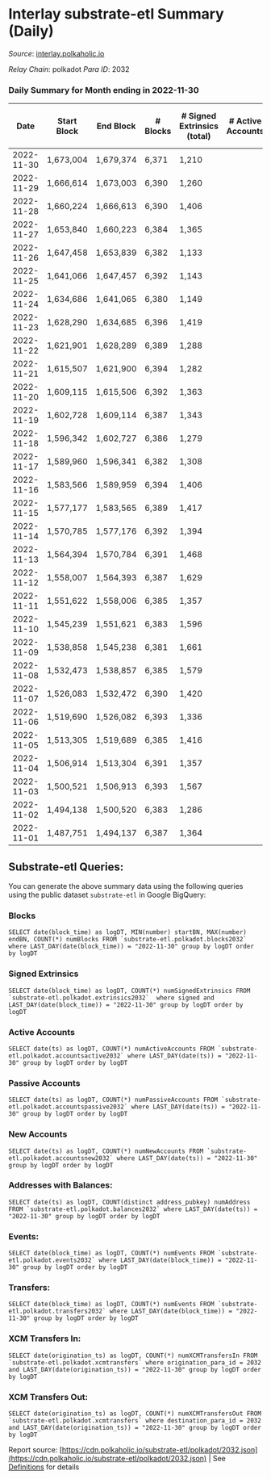 # Interlay substrate-etl Summary (Daily)

_Source_: [interlay.polkaholic.io](https://interlay.polkaholic.io)

*Relay Chain*: polkadot
*Para ID*: 2032



### Daily Summary for Month ending in 2022-11-30


| Date | Start Block | End Block | # Blocks | # Signed Extrinsics (total) | # Active Accounts | # Passive | # New | # Addresses with Balances | # Events | # Transfers | # XCM Transfers In | # XCM Transfers Out | Issues | 
| ---- | ----------- | --------- | -------- | --------------------------- | ----------------- | --------- | ----- | ------------------------- | -------- | ----------- | ------------------ | ------------------- | ------ |
| 2022-11-30 | 1,673,004 | 1,679,374 | 6,371 | 1,210 |  |  |  | 10,632 | 56,983 | 6,539 ($28,816.04) | 11 ($928.96) | 7 ($482.05) |  |
| 2022-11-29 | 1,666,614 | 1,673,003 | 6,390 | 1,260 |  |  |  | 10,628 | 57,560 | 6,596 ($37,508.47) | 24 ($3,273.15) | 13 ($772.51) |  |
| 2022-11-28 | 1,660,224 | 1,666,613 | 6,390 | 1,406 |  |  |  | 10,615 | 58,165 | 6,563 ($40,023.50) | 24 ($1,889.77) | 14 ($975.67) |  |
| 2022-11-27 | 1,653,840 | 1,660,223 | 6,384 | 1,365 |  |  |  |  | 57,908 | 6,585 ($50,319.83) | 30 ($1,856.60) | 28 ($2,295.39) |  |
| 2022-11-26 | 1,647,458 | 1,653,839 | 6,382 | 1,133 |  |  |  |  | 56,983 | 6,590 ($32,786.10) | 30 ($4,385.40) | 21 ($1,473.23) |  |
| 2022-11-25 | 1,641,066 | 1,647,457 | 6,392 | 1,143 |  |  |  | 10,596 | 56,976 | 6,561 ($17,718.56) | 17 ($734.13) | 16 ($170.77) |  |
| 2022-11-24 | 1,634,686 | 1,641,065 | 6,380 | 1,149 |  |  |  | 10,588 | 56,867 | 6,555 ($30,999.83) | 28 ($2,316.41) | 22 ($1,727.85) |  |
| 2022-11-23 | 1,628,290 | 1,634,685 | 6,396 | 1,419 |  |  |  |  | 58,270 | 6,596 ($122,177.25) | 25 ($1,765.79) | 29 ($1,138.91) |  |
| 2022-11-22 | 1,621,901 | 1,628,289 | 6,389 | 1,288 |  |  |  |  | 57,935 | 6,641 ($47,513.13) | 51 ($9,200.92) | 34 ($9,785.85) |  |
| 2022-11-21 | 1,615,507 | 1,621,900 | 6,394 | 1,282 |  |  |  |  | 57,808 | 6,654 ($46,615.36) | 30 ($2,361.21) | 34 ($1,938.30) |  |
| 2022-11-20 | 1,609,115 | 1,615,506 | 6,392 | 1,363 |  |  |  |  | 58,105 | 6,615 ($22,309.45) | 15 ($806.28) | 31 ($1,940.02) |  |
| 2022-11-19 | 1,602,728 | 1,609,114 | 6,387 | 1,343 |  |  |  |  | 57,931 | 6,577 ($46,161.71) | 18 ($13,094.29) | 16 ($690.81) |  |
| 2022-11-18 | 1,596,342 | 1,602,727 | 6,386 | 1,279 |  |  |  | 10,514 | 57,707 | 6,595 ($61,189.46) | 18 ($9,261.95) | 13 ($1,061.01) |  |
| 2022-11-17 | 1,589,960 | 1,596,341 | 6,382 | 1,308 |  |  |  | 10,501 | 57,642 | 6,566 ($21,081.76) | 20 ($1,210.72) | 21 ($5,934.25) |  |
| 2022-11-16 | 1,583,566 | 1,589,959 | 6,394 | 1,406 |  |  |  |  | 58,264 | 6,604 ($52,966.36) | 32 ($84,772.09) | 25 ($17,715.62) |  |
| 2022-11-15 | 1,577,177 | 1,583,565 | 6,389 | 1,417 |  |  |  | 10,481 | 58,372 | 6,626 ($324,635.47) | 31 ($8,685.27) | 25 ($280,442.83) |  |
| 2022-11-14 | 1,570,785 | 1,577,176 | 6,392 | 1,394 |  |  |  | 10,457 | 58,709 | 6,727 ($70,330.71) | 33 ($4,491.26) | 39 ($29,756.92) |  |
| 2022-11-13 | 1,564,394 | 1,570,784 | 6,391 | 1,468 |  |  |  | 10,404 | 59,035 | 6,769 ($159,487.73) | 44 ($6,127.77) | 30 ($2,851.89) |  |
| 2022-11-12 | 1,558,007 | 1,564,393 | 6,387 | 1,629 |  |  |  |  | 59,152 | 6,604 ($93,248.48) | 39 ($31,872.62) | 33 ($45,000.58) |  |
| 2022-11-11 | 1,551,622 | 1,558,006 | 6,385 | 1,357 |  |  |  | 10,331 | 58,282 | 6,616 ($180,405.58) | 43 ($216,996.44) | 47 ($73,087.20) |  |
| 2022-11-10 | 1,545,239 | 1,551,621 | 6,383 | 1,596 |  |  |  |  | 59,165 | 6,692 ($39,647.22) | 25 ($14,374.54) | 26 ($12,314.85) |  |
| 2022-11-09 | 1,538,858 | 1,545,238 | 6,381 | 1,661 |  |  |  | 10,304 | 59,852 | 6,851 ($318,028.63) | 45 ($28,447.48) | 47 ($5,386.40) |  |
| 2022-11-08 | 1,532,473 | 1,538,857 | 6,385 | 1,579 |  |  |  |  | 58,989 | 6,616 ($41,384.07) | 47 ($12,310.77) | 49 ($6,210.11) |  |
| 2022-11-07 | 1,526,083 | 1,532,472 | 6,390 | 1,420 |  |  |  |  | 58,672 | 6,667 ($125,966.50) | 40 ($9,780.34) | 54 ($10,199.29) |  |
| 2022-11-06 | 1,519,690 | 1,526,082 | 6,393 | 1,336 |  |  |  |  | 58,024 | 6,603 ($41,633.15) | 31 ($4,331.29) | 39 ($4,746.48) |  |
| 2022-11-05 | 1,513,305 | 1,519,689 | 6,385 | 1,416 |  |  |  |  | 58,322 | 6,590 ($30,927.41) | 30 ($2,824.80) | 27 ($2,419.89) |  |
| 2022-11-04 | 1,506,914 | 1,513,304 | 6,391 | 1,357 |  |  |  | 10,227 | 58,527 | 6,692 ($64,276.77) | 37 ($4,519.97) | 72 ($11,642.67) |  |
| 2022-11-03 | 1,500,521 | 1,506,913 | 6,393 | 1,567 |  |  |  | 10,197 | 58,914 | 6,601 ($35,298.94) | 30 ($4,676.64) | 36 ($4,789.22) |  |
| 2022-11-02 | 1,494,138 | 1,500,520 | 6,383 | 1,286 |  |  |  | 10,190 | 57,807 | 6,593 ($31,862.75) | 19 ($8,434.22) | 20 ($3,638.92) |  |
| 2022-11-01 | 1,487,751 | 1,494,137 | 6,387 | 1,364 |  |  |  | 10,183 | 58,164 | 6,599 ($35,248.51) | 23 ($5,451.46) | 19 ($1,014.18) |  |

## Substrate-etl Queries:
You can generate the above summary data using the following queries using the public dataset `substrate-etl` in Google BigQuery:


### Blocks
```
SELECT date(block_time) as logDT, MIN(number) startBN, MAX(number) endBN, COUNT(*) numBlocks FROM `substrate-etl.polkadot.blocks2032`  where LAST_DAY(date(block_time)) = "2022-11-30" group by logDT order by logDT
```


### Signed Extrinsics
```
SELECT date(block_time) as logDT, COUNT(*) numSignedExtrinsics FROM `substrate-etl.polkadot.extrinsics2032`  where signed and LAST_DAY(date(block_time)) = "2022-11-30" group by logDT order by logDT
```


### Active Accounts
```
SELECT date(ts) as logDT, COUNT(*) numActiveAccounts FROM `substrate-etl.polkadot.accountsactive2032` where LAST_DAY(date(ts)) = "2022-11-30" group by logDT order by logDT
```


### Passive Accounts
```
SELECT date(ts) as logDT, COUNT(*) numPassiveAccounts FROM `substrate-etl.polkadot.accountspassive2032` where LAST_DAY(date(ts)) = "2022-11-30" group by logDT order by logDT
```


### New Accounts
```
SELECT date(ts) as logDT, COUNT(*) numNewAccounts FROM `substrate-etl.polkadot.accountsnew2032` where LAST_DAY(date(ts)) = "2022-11-30" group by logDT order by logDT
```


### Addresses with Balances:
```
SELECT date(ts) as logDT, COUNT(distinct address_pubkey) numAddress FROM `substrate-etl.polkadot.balances2032` where LAST_DAY(date(ts)) = "2022-11-30" group by logDT order by logDT
```


### Events:
```
SELECT date(block_time) as logDT, COUNT(*) numEvents FROM `substrate-etl.polkadot.events2032` where LAST_DAY(date(block_time)) = "2022-11-30" group by logDT order by logDT
```


### Transfers:
```
SELECT date(block_time) as logDT, COUNT(*) numEvents FROM `substrate-etl.polkadot.transfers2032` where LAST_DAY(date(block_time)) = "2022-11-30" group by logDT order by logDT
```


### XCM Transfers In:
```
SELECT date(origination_ts) as logDT, COUNT(*) numXCMTransfersIn FROM `substrate-etl.polkadot.xcmtransfers` where origination_para_id = 2032 and LAST_DAY(date(origination_ts)) = "2022-11-30" group by logDT order by logDT
```


### XCM Transfers Out:
```
SELECT date(origination_ts) as logDT, COUNT(*) numXCMTransfersOut FROM `substrate-etl.polkadot.xcmtransfers` where destination_para_id = 2032 and LAST_DAY(date(origination_ts)) = "2022-11-30" group by logDT order by logDT
```



Report source: [https://cdn.polkaholic.io/substrate-etl/polkadot/2032.json](https://cdn.polkaholic.io/substrate-etl/polkadot/2032.json) | See [Definitions](/DEFINITIONS.md) for details
